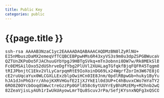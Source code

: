 ```yaml
---
title: Public Key
categories: public
---
```


# {{page.title }}

<pre>
ssh-rsa AAAAB3NzaC1yc2EAAAADAQABAAACAQDMzBN0lZyRlNU+
EI5nMbuszDaMX2emeqVfTCQBCEBPpwHMs6R43xyVS3s9m0u3dpZSPGBWucaVBAEC2MzGyj5P1567lddbL0pij/h+88/
QZTUnZKPoDo5FJAChuuGYbYpgJ9HBTgSVkq+mTn3obnni0DW7w/Rk8MEkSlBkPaEGyCEzEyFC5/
Fc0EMSAilOxo52dUShrveDgfYbg2PlUVl2XUALagTGfqkfBjqFQFR45Tqgm8IG7X1ILwAMLPaUt AbACsfyVGP67KkeHFgc4uVi68w0zYCyEBSR0FKYgHWw1br/vOV5kqm0luoawY00tJ2+
tRIJPbnjtC1Ekv2VlLyCarpqmRtE9IoXoinDG69Lx24WgrfZorIm3W67E8jORZRXt/CknO34oG5Q+
cE2ruUqcaYux0WLCGXLLExzblpOwiHCn0IE8Jnm/0pdlRBpwGb+huky1ByYuKIfogSt88i4sVnzXMmvLEDODl/
hJA1dJnPhG3rr/AhojKXRVHGufE2IjXJYkE1l0d3UP+C4hBuvxCWo7mYaTY2qmq7W/W8j+
6RO8Z0OYcbOoqdSWwctreGzzPp0GFl858c6ytUUYrEyBhUMzEMy+M2hnb2wQEGC+
82ZeaVjisLyAUh1rIwUkUAyowLmrTQu8ScuvJrPa/SefjKYsnxNQFg3xQSCO6cKgw== l@saffie.ca
</pre>
